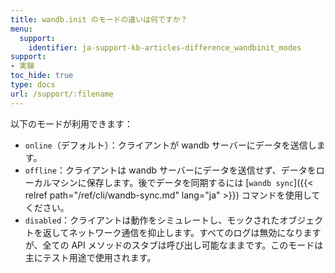 ```yaml
---
title: wandb.init のモードの違いは何ですか？
menu:
  support:
    identifier: ja-support-kb-articles-difference_wandbinit_modes
support:
- 実験
toc_hide: true
type: docs
url: /support/:filename
---
```


以下のモードが利用できます：

* `online`（デフォルト）：クライアントが wandb サーバーにデータを送信します。
* `offline`：クライアントは wandb サーバーにデータを送信せず、データをローカルマシンに保存します。後でデータを同期するには [`wandb sync`]({{< relref path="/ref/cli/wandb-sync.md" lang="ja" >}}) コマンドを使用してください。
* `disabled`：クライアントは動作をシミュレートし、モックされたオブジェクトを返してネットワーク通信を抑止します。すべてのログは無効になりますが、全ての API メソッドのスタブは呼び出し可能なままです。このモードは主にテスト用途で使用されます。